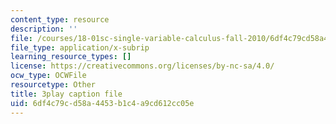```yaml
---
content_type: resource
description: ''
file: /courses/18-01sc-single-variable-calculus-fall-2010/6df4c79cd58a4453b1c4a9cd612cc05e_BSAA0akmPEU.srt
file_type: application/x-subrip
learning_resource_types: []
license: https://creativecommons.org/licenses/by-nc-sa/4.0/
ocw_type: OCWFile
resourcetype: Other
title: 3play caption file
uid: 6df4c79c-d58a-4453-b1c4-a9cd612cc05e
---
```


